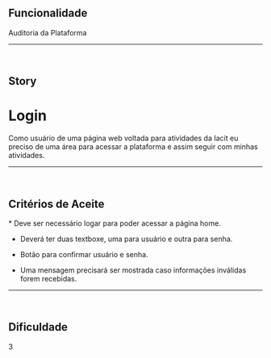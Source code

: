 <h2>Funcionalidade</h2>
Auditoria da Plataforma

---
<br>

<h2>Story</h2>
<h1>Login</h1>
Como usuário de uma página web voltada para atividades da Iacit eu preciso de uma área para acessar a plataforma e assim seguir com minhas atividades.

---
<br>

<h2>Critérios de Aceite</h2>
* Deve ser necessário logar para poder acessar a página home.

* Deverá ter duas textboxe, uma para usuário e outra para senha.

* Botão para confirmar usuário e senha.

* Uma mensagem precisará ser mostrada caso informações inválidas forem recebidas.

---
<br>

<h2>Dificuldade</h2>
3